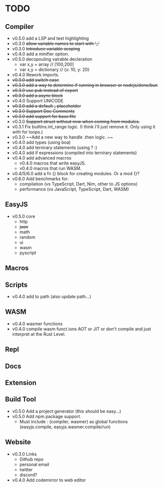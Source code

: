 # TODO

## Compiler
- v0.5.0 add a LSP and text highlighting
- v0.3.0 ~~allow variable names to start with '_'~~
- v0.3.0 ~~Introduce variable scoping~~
- v0.4.0 add a minifier option.
- v0.5.0 decopouling vairable decleration <!-- This can only be done when types are added -->
  - var x,y = array // [100,200]
  - var x,y = dictionary // {x: 10, y: 20}
- v0.4.0 Rework imports.  
- ~~v0.3.0 add switch case~~
- ~~v0.3.0 add a way to determine if running in browser or nodejs/deno/bun~~
- ~~v0.3.0 use pub instead of export~~
- ~~v0.3.0 add a async block~~
- v0.4.0 Support UNICODE 
- ~~v0.3.0 add a default _ placeholder~~
- ~~v0.3.0 Support Doc Comments~~
- ~~v0.3.0 add support for base:file~~
- v0.3.0 ~~Support struct without new when coming from modules.~~
- v0.3.1 Fix builtins.int_range logic. (I think I'll just remove it. Only using it with for loops.)
- v0.3.0 ~~Add a new way to handle .then logic. ~~
- v0.4.0 add types (using boa)
- v0.4.0 add ternirary statements (using ? :)
- v0.4.0 add if expressions (compiled into ternirary statements)
- v0.4.0 add advanced macros 
  - v0.4.0 macros that write easyJS.
  - v0.4.0 macros that run WASM.
- v0.4/5/6.0 add a fn {} block for creating modules. Or a mod {}?
- v0.6.0 Add benchmarks for:
  - compilation (vs TypeScript, Dart, Nim, other to JS options)
  - performance (vs JavaScript, TypeScript, Dart, WASM)

## EasyJS
- v0.5.0 core
    - http
    - ~~json~~
    - math
    - random
    - ui
    - wasm
    - pyscript

## Macros

## Scripts
- v0.4.0 add to path (also update path...)

## WASM
- v0.4.0 wasmer functions
- v0.4.0 compile wasm funct.ions AOT or JIT or don't compile and just interpret at the Rust Level.

## Repl

## Docs

## Extension

## Build Tool
- v0.5.0 Add a project generator (this should be easy...)
- v0.5.0 Add npm package support.
  - Must include : (compiler, wasmer) as global functions (easyjs.compile, easyjs.wasmer.compile/run)


## Website
- v0.3.0 Links
  - Github repo
  - personal email
  - twitter
  - discord?
- v0.4.0 Add codemirror to web editor